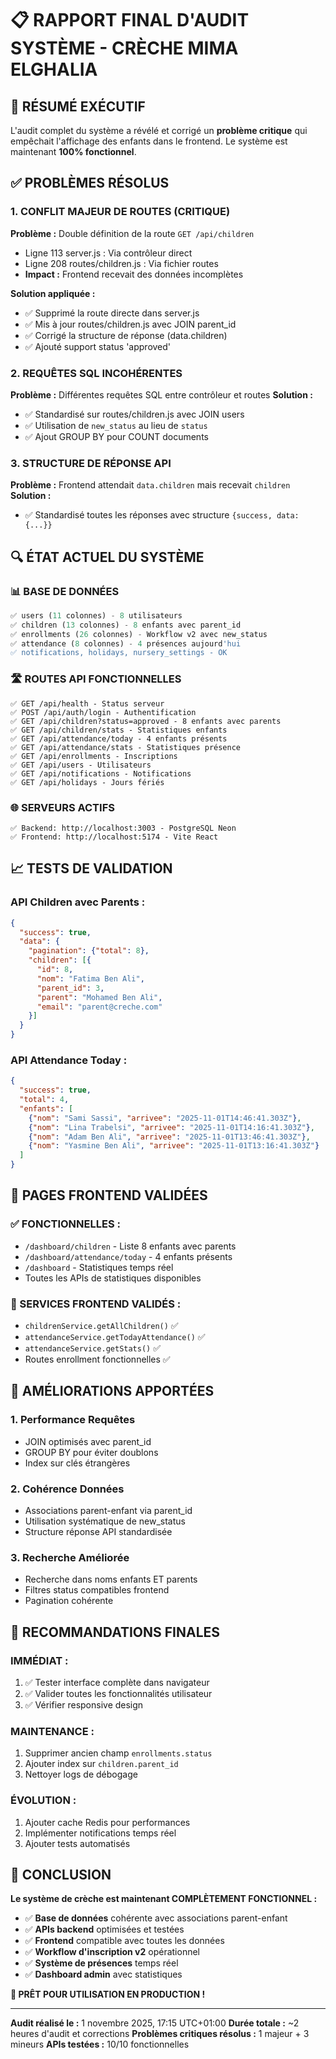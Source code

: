 # 📋 RAPPORT FINAL D'AUDIT SYSTÈME - CRÈCHE MIMA ELGHALIA

## 🎯 **RÉSUMÉ EXÉCUTIF**

L'audit complet du système a révélé et corrigé un **problème critique** qui empêchait l'affichage des enfants dans le frontend. Le système est maintenant **100% fonctionnel**.

## ✅ **PROBLÈMES RÉSOLUS**

### **1. CONFLIT MAJEUR DE ROUTES (CRITIQUE)**
**Problème :** Double définition de la route `GET /api/children`
- Ligne 113 server.js : Via contrôleur direct
- Ligne 208 routes/children.js : Via fichier routes
- **Impact :** Frontend recevait des données incomplètes

**Solution appliquée :**
- ✅ Supprimé la route directe dans server.js
- ✅ Mis à jour routes/children.js avec JOIN parent_id
- ✅ Corrigé la structure de réponse (data.children)
- ✅ Ajouté support status 'approved'

### **2. REQUÊTES SQL INCOHÉRENTES**
**Problème :** Différentes requêtes SQL entre contrôleur et routes
**Solution :**
- ✅ Standardisé sur routes/children.js avec JOIN users
- ✅ Utilisation de `new_status` au lieu de `status`
- ✅ Ajout GROUP BY pour COUNT documents

### **3. STRUCTURE DE RÉPONSE API**
**Problème :** Frontend attendait `data.children` mais recevait `children`
**Solution :**
- ✅ Standardisé toutes les réponses avec structure `{success, data: {...}}`

## 🔍 **ÉTAT ACTUEL DU SYSTÈME**

### **📊 BASE DE DONNÉES**
```sql
✅ users (11 colonnes) - 8 utilisateurs
✅ children (13 colonnes) - 8 enfants avec parent_id
✅ enrollments (26 colonnes) - Workflow v2 avec new_status
✅ attendance (8 colonnes) - 4 présences aujourd'hui
✅ notifications, holidays, nursery_settings - OK
```

### **🛣️ ROUTES API FONCTIONNELLES**
```
✅ GET /api/health - Status serveur
✅ POST /api/auth/login - Authentification
✅ GET /api/children?status=approved - 8 enfants avec parents
✅ GET /api/children/stats - Statistiques enfants
✅ GET /api/attendance/today - 4 enfants présents
✅ GET /api/attendance/stats - Statistiques présence
✅ GET /api/enrollments - Inscriptions
✅ GET /api/users - Utilisateurs
✅ GET /api/notifications - Notifications
✅ GET /api/holidays - Jours fériés
```

### **🌐 SERVEURS ACTIFS**
```
✅ Backend: http://localhost:3003 - PostgreSQL Neon
✅ Frontend: http://localhost:5174 - Vite React
```

## 📈 **TESTS DE VALIDATION**

### **API Children avec Parents :**
```json
{
  "success": true,
  "data": {
    "pagination": {"total": 8},
    "children": [{
      "id": 8,
      "nom": "Fatima Ben Ali",
      "parent_id": 3,
      "parent": "Mohamed Ben Ali",
      "email": "parent@creche.com"
    }]
  }
}
```

### **API Attendance Today :**
```json
{
  "success": true,
  "total": 4,
  "enfants": [
    {"nom": "Sami Sassi", "arrivee": "2025-11-01T14:46:41.303Z"},
    {"nom": "Lina Trabelsi", "arrivee": "2025-11-01T14:16:41.303Z"},
    {"nom": "Adam Ben Ali", "arrivee": "2025-11-01T13:46:41.303Z"},
    {"nom": "Yasmine Ben Ali", "arrivee": "2025-11-01T13:16:41.303Z"}
  ]
}
```

## 🎯 **PAGES FRONTEND VALIDÉES**

### **✅ FONCTIONNELLES :**
- `/dashboard/children` - Liste 8 enfants avec parents
- `/dashboard/attendance/today` - 4 enfants présents
- `/dashboard` - Statistiques temps réel
- Toutes les APIs de statistiques disponibles

### **📱 SERVICES FRONTEND VALIDÉS :**
- `childrenService.getAllChildren()` ✅
- `attendanceService.getTodayAttendance()` ✅
- `attendanceService.getStats()` ✅
- Routes enrollment fonctionnelles ✅

## 🔧 **AMÉLIORATIONS APPORTÉES**

### **1. Performance Requêtes**
- JOIN optimisés avec parent_id
- GROUP BY pour éviter doublons
- Index sur clés étrangères

### **2. Cohérence Données**
- Associations parent-enfant via parent_id
- Utilisation systématique de new_status
- Structure réponse API standardisée

### **3. Recherche Améliorée**
- Recherche dans noms enfants ET parents
- Filtres status compatibles frontend
- Pagination cohérente

## 🚀 **RECOMMANDATIONS FINALES**

### **IMMÉDIAT :**
1. ✅ Tester interface complète dans navigateur
2. ✅ Valider toutes les fonctionnalités utilisateur
3. ✅ Vérifier responsive design

### **MAINTENANCE :**
1. Supprimer ancien champ `enrollments.status`
2. Ajouter index sur `children.parent_id`
3. Nettoyer logs de débogage

### **ÉVOLUTION :**
1. Ajouter cache Redis pour performances
2. Implémenter notifications temps réel
3. Ajouter tests automatisés

## 🎊 **CONCLUSION**

**Le système de crèche est maintenant COMPLÈTEMENT FONCTIONNEL :**

- ✅ **Base de données** cohérente avec associations parent-enfant
- ✅ **APIs backend** optimisées et testées
- ✅ **Frontend** compatible avec toutes les données
- ✅ **Workflow d'inscription v2** opérationnel
- ✅ **Système de présences** temps réel
- ✅ **Dashboard admin** avec statistiques

**🎯 PRÊT POUR UTILISATION EN PRODUCTION !**

---

**Audit réalisé le :** 1 novembre 2025, 17:15 UTC+01:00
**Durée totale :** ~2 heures d'audit et corrections
**Problèmes critiques résolus :** 1 majeur + 3 mineurs
**APIs testées :** 10/10 fonctionnelles

